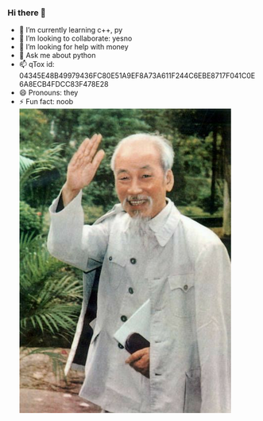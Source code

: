 ### Hi there 👋
- 🌱 I’m currently learning c++, py
- 👯 I’m looking to collaborate: yesno
- 🤔 I’m looking for help with money
- 💬 Ask me about python 
- 📫 qTox id: 04345E48B49979436FC80E51A9EF8A73A611F244C6EBE8717F041C0E6A8ECB4FDCC83F478E28
- 😄 Pronouns: they
- ⚡ Fun fact: noob 
![](uncle/1.jpg)


